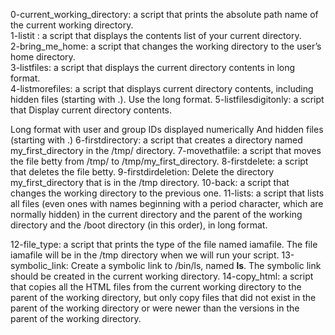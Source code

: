 0-current_working_directory: a script that prints the absolute path name of the current working directory.                              
1-listit : a script that displays the contents list of your current directory.                                                          
2-bring_me_home: a script that changes the working directory to the user’s home directory.                                              
3-listfiles: a script that displays the current directory contents in long format.                                                      
4-listmorefiles: a script that displays  current directory contents, including hidden files (starting with .). Use the long format. 
5-listfilesdigitonly: a script that Display current directory contents.

Long format
with user and group IDs displayed numerically
And hidden files (starting with .)
6-firstdirectory: a script that creates a directory named my_first_directory in the /tmp/ directory.
7-movethatfile: a script that moves the file betty from /tmp/ to /tmp/my_first_directory.
8-firstdelete: a script that deletes the file betty.
9-firstdirdeletion: Delete the directory my_first_directory that is in the /tmp directory.
10-back: a script that changes the working directory to the previous one.
11-lists:  a script that lists all files (even ones with names beginning with a period character, which are normally hidden) in the current directory and the parent of the working directory and the /boot directory (in this order), in long format.

12-file_type:  a script that prints the type of the file named iamafile. The file iamafile will be in the /tmp directory when we will run your script.
13-symbolic_link: Create a symbolic link to /bin/ls, named __ls__. The symbolic link should be created in the current working directory.
14-copy_html: a script that copies all the HTML files from the current working directory to the parent of the working directory, but only copy files that did not exist in the parent of the working directory or were newer than the versions in the parent of the working directory.
